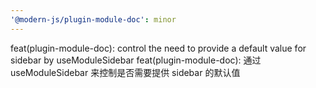 ```yaml
---
'@modern-js/plugin-module-doc': minor
---
```


feat(plugin-module-doc): control the need to provide a default value for sidebar by useModuleSidebar
feat(plugin-module-doc): 通过 useModuleSidebar 来控制是否需要提供 sidebar 的默认值
